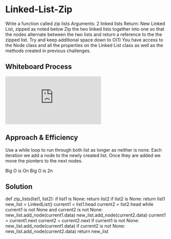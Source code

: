 
# Linked-List-Zip 
Write a function called zip lists
Arguments: 2 linked lists
Return: New Linked List, zipped as noted below
Zip the two linked lists together into one so that the nodes alternate between the two lists and return a reference to the the zipped list.
Try and keep additional space down to O(1)
You have access to the Node class and all the properties on the Linked List class as well as the methods created in previous challenges.


## Whiteboard Process
![Whiteboard Picture](https://github.com/houseofjavascript/data-structures-and-algorithms/files/11035868/Untitled.pdf)

## Approach & Efficiency

Use a while loop to run through both list as longer as neither is none. Each iteration we add a node to the newly created list. Once they are added we move the pionters to the next nodes.

Big O is On
Big O is 2n


## Solution


def zip_lists(list1, list2):
    if list1 is None:
        return list2
    if list2 is None:
        return list1
    new_list = LinkedList()
    current1 = list1.head
    current2 = list2.head
    while current1 is not None and current2 is not None:
        new_list.add_node(current1.data)
        new_list.add_node(current2.data)
        current1 = current1.next
        current2 = current2.next
    if current1 is not None:
        new_list.add_node(current1.data)
    if current2 is not None:
        new_list.add_node(current2.data)
    return new_list





